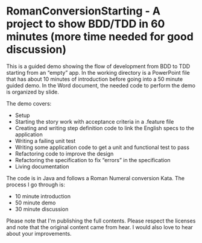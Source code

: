 # RomanConversionStarting - A project to show BDD/TDD in 60 minutes (more time needed for good discussion)
<p>This is a guided demo showing the flow of development from BDD to TDD starting from an “empty” app. In the working directory is a PowerPoint file that has about 10 minutes of introduction before going into a 50 minute guided demo. In the Word document, the needed code to perform the demo is organized by slide.</p>
<p>The demo covers:</p>
<ul>
<li>Setup</li>
<li>Starting the story work with acceptance criteria in a .feature file</li>
<li>Creating and writing step definition code to link the English specs to the application</li>
<li>Writing a failing unit test</li>
<li>Writing some application code to get a unit and functional test to pass</li>
<li>Refactoring code to improve the design</li>
<li>Refactoring the specification to fix “errors” in the specification</li>
<li>Living documentation</li>
</ul>
<p>The code is in Java and follows a Roman Numeral conversion Kata.
The process I go through is:</p>
<ul>
<li>10 minute introduction
<li>50 minute demo
<li>30 minute discussion</li>
</ul>
<p>Please note that I'm publishing the full contents. Please respect the licenses and note that the original content came from hear. I would also love to hear about your improvements.</p>

